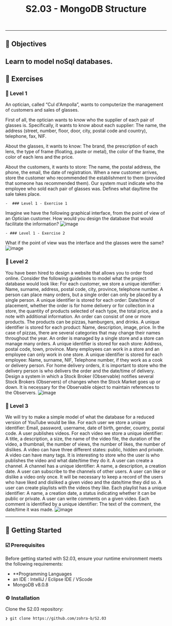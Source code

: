 <p align="center"><h1 align="center">S2.03 - MongoDB Structure </h1></p>

<br>

---

## 📍 Objectives

Learn to model noSql databases.
---

## 👾 Exercises

### 📌 Level 1 

An optician, called “Cul d'Ampolla”, wants to computerize the management of customers and sales of glasses.

First of all, the optician wants to know who the supplier of each pair of glasses is. Specifically, it wants to know about each supplier: The name, the address (street, number, floor, door, city, postal code and country), telephone, fax, NIF.

About the glasses, it wants to know: The brand, the prescription of each lens, the type of frame (floating, paste or metal), the color of the frame, the color of each lens and the price.

About the customers, it wants to store: The name, the postal address, the phone, the email, the date of registration.
When a new customer arrives, store the customer who recommended the establishment to them (provided that someone has recommended them).
Our system must indicate who the employee who sold each pair of glasses was. Defines what day/time the sale takes place.

    -  ### Level 1 - Exercise 1
Imagine we have the following graphical interface, from the point of view of an Optician customer. How would you design the database that would facilitate the information?
![image](https://github.com/user-attachments/assets/a2e45d43-b361-4f8b-8e57-8e6af19a0049)

    - ### Level 1 - Exercise 2
What if the point of view was the interface and the glasses were the same?
![image](https://github.com/user-attachments/assets/337206ca-cdc3-41b1-87e4-140eccf5b6b4)

  

### 📌 Level 2 
    
You have been hired to design a website that allows you to order food online.
Consider the following guidelines to model what the project database would look like:
For each customer, we store a unique identifier: Name, surname, address, postal code, city, province, telephone number.
A person can place many orders, but a single order can only be placed by a single person. 
A unique identifier is stored for each order: Date/time of placement, whether the order is for home delivery or for collection in a store, the quantity of products selected of each type, the total price, and a note with additional information.
An order can consist of one or more products.
The products can be pizzas, hamburgers, and drinks. A unique identifier is stored for each product: Name, description, image, price. In the case of pizzas, there are several categories that may change their names throughout the year.
An order is managed by a single store and a store can manage many orders. A unique identifier is stored for each store: Address, postal code, town, province.
Many employees can work in a store and an employee can only work in one store. A unique identifier is stored for each employee: Name, surname, NIF, Telephone number, if they work as a cook or delivery person. For home delivery orders, it is important to store who the delivery person is who delivers the order and the date/time of delivery.
Design a system in which a Stock Broker (Observable) notifies several Stock Brokers (Observers) of changes when the Stock Market goes up or down.
It is necessary for the Observable object to maintain references to the Observers.
![image](https://github.com/user-attachments/assets/eef8b1a9-35fc-40a8-bd4e-2ca25c389dd3)



### 📌 Level 3 

We will try to make a simple model of what the database for a reduced version of YouTube would be like.
For each user we store a unique identifier: Email, password, username, date of birth, gender, country, postal code.
A user publishes videos. For each video we store a unique identifier: A title, a description, a size, the name of the video file, the duration of the video, a thumbnail, the number of views, the number of likes, the number of dislikes.
A video can have three different states: public, hidden and private. A video can have many tags. It is interesting to store who the user is who publishes the video and what date/time they do it.
A user can create a channel. A channel has a unique identifier: A name, a description, a creation date.
A user can subscribe to the channels of other users. A user can like or dislike a video only once. It will be necessary to keep a record of the users who have liked and disliked a given video and the date/time they did so.
A user can create playlists with the videos they like. Each playlist has a unique identifier: A name, a creation date, a status indicating whether it can be public or private.
A user can write comments on a given video. Each comment is identified by a unique identifier: The text of the comment, the date/time it was made.
![image](https://github.com/user-attachments/assets/8a7d68be-a84b-4e1e-bbcb-410e3dc0e81d)

---
## 🚀 Getting Started

### ☑️ Prerequisites

Before getting started with S2.03, ensure your runtime environment meets the following requirements:

- **Programming Languages
- an IDE : IntelliJ / Eclipse IDE / VScode
- MongoDB v8.0.8


### ⚙️ Installation

Clone the S2.03 repository:
```sh
❯ git clone https://github.com/zohra-b/S2.03
```

